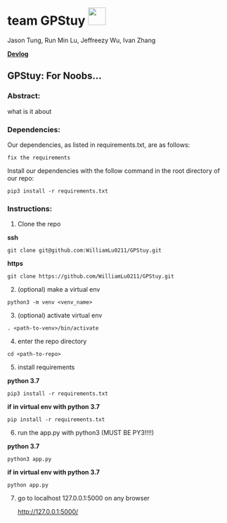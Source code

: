 # team GPStuy <img src="https://d1lss44hh2trtw.cloudfront.net/assets/article/2015/07/06/Azrael_Returns_feature.jpg" height="40">
Jason Tung, Run Min Lu, Jeffreezy Wu, Ivan Zhang

**[Devlog](https://github.com/WilliamLu0211/GPStuy/blob/master/doc/devlog.txt)**

## GPStuy: For Noobs...

### Abstract:
what is it about

### Dependencies: 
Our dependencies, as listed in requirements.txt, are as follows:
```
fix the requirements
```

Install our dependencies with the follow command in the root directory of our repo:
```
pip3 install -r requirements.txt
```

### Instructions:
1. Clone the repo

**ssh**
```
git clone git@github.com:WilliamLu0211/GPStuy.git
```

**https**
```
git clone https://github.com/WilliamLu0211/GPStuy.git
```

2. (optional) make a virtual env
```
python3 -m venv <venv_name>
```

3. (optional) activate virtual env
```
. <path-to-venv>/bin/activate
```

4. enter the repo directory
```
cd <path-to-repo>
```

5. install requirements

**python 3.7**
```
pip3 install -r requirements.txt
```

**if in virtual env with python 3.7**
```
pip install -r requirements.txt
```

6. run the app.py with python3 (MUST BE PY3!!!!)

**python 3.7**
```
python3 app.py
```

**if in virtual env with python 3.7**
```
python app.py
```

7. go to localhost 127.0.0.1:5000 on any browser

   http://127.0.0.1:5000/
